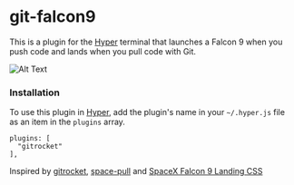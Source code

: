 # git-falcon9
This is a plugin for the [Hyper](https://hyper.is/) terminal that launches a Falcon 9 when you push code and lands when you pull code with Git.

![Alt Text](https://github.com/BrianIshii/git-falcon9/git-falcon9.gif)

### Installation
To use this plugin in [Hyper](https://hyper.is/), add the plugin's name in your `~/.hyper.js` file as an item in the
`plugins` array.
```
plugins: [
  "gitrocket"
],
```

Inspired by [gitrocket](https://github.com/bomanimc/gitrocket), [space-pull](https://github.com/lukaszromerowicz/space-pull) and [SpaceX Falcon 9 Landing CSS](https://codepen.io/simoberny/pen/PEJxPQ)
